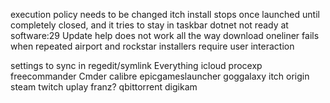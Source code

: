 execution policy needs to be changed
itch install stops once launched until completely closed, and it tries to stay in taskbar
dotnet not ready at software:29
Update help does not work all the way
download oneliner fails when repeated
airport and rockstar installers require user interaction

settings to sync in regedit/symlink
Everything
icloud
procexp
freecommander
Cmder
calibre
epicgameslauncher
goggalaxy
itch
origin
steam
twitch
uplay
franz?
qbittorrent
digikam
